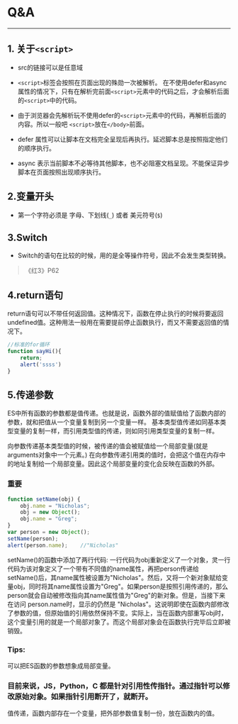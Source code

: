 # Q&A

---

## 1. 关于`<script>`

* src的链接可以是任意域

* `<script>`标签会按照在页面出现的殊勋一次被解析。
在不使用defer和async属性的情况下，只有在解析完前面`<script>`元素中的代码之后，才会解析后面的`<script>`中的代码。


* 由于浏览器会先解析玩不使用defer的`<script>`元素中的代码，再解析后面的内容。所以一般吧 `<script>`放在`</body>`前面。

* defer 属性可以让脚本在文档完全呈现后再执行。延迟脚本总是按照指定他们的顺序执行。

* async 表示当前脚本不必等待其他脚本，也不必阻塞文档呈现。不能保证异步脚本在页面按照出现顺序执行。

## 2.变量开头

* 第一个字符必须是 字母、下划线(`_`) 或者 美元符号(`$`)



## 3.Switch

* Switch的语句在比较的时候，用的是全等操作符号，因此不会发生类型转换。

> 《红3》P62

## 4.return语句

return语句可以不带任何返回值。这种情况下，函数在停止执行的时候将要返回 undefined值。这种用法一般用在需要提前停止函数执行，而又不需要返回值的情况下。

```JavaScript
//标准的for循环
function sayHi(){
    return;
    alert('ssss')
}
```

## 5.传递参数

ES中所有函数的参数都是值传递。也就是说，函数外部的值赋值给了函数内部的参数，就和把值从一个变量复制到另一个变量一样。
基本类型值传递如同基本类型变量的复制一样，而引用类型值的传递，则如同引用类型变量的复制一样。

向参数传递基本类型值的时候，被传递的值会被赋值给一个局部变量(就是arguments对象中一个元素。)
在向参数传递引用类的值时，会把这个值在内存中的地址复制给一个局部变量。因此这个局部变量的变化会反映在函数的外部。

### 重要

```JavaScript
function setName(obj) {
    obj.name = "Nicholas";
    obj = new Object();
    obj.name = "Greg";
}
var person = new Object();
setName(person);
alert(person.name);    //"Nicholas"
```

setName()的函数中添加了两行代码: 一行代码为obj重新定义了一个对象，灵一行代码为该对象定义了一个带有不同值的name属性，再把person传递给 setName()后，其name属性被设置为"Nicholas"。然后，又将一个新对象赋给变量obj，同时将其name属性设置为"Greg"。如果person是按照引用传递的，那么person就会自动被修改指向其name属性值为"Greg"的新对象。但是，当接下来在访问 person.name时，显示的仍然是 "Nicholas"。这说明即使在函数内部修改了参数的值，但原始值的引用依然保持不变。实际上，当在函数内部重写obj时，这个变量引用的就是一个局部对象了。而这个局部对象会在函数执行完毕后立即被销毁。

### Tips:
可以把ES函数的参数想象成局部变量。


### 目前来说，JS，Python，C 都是针对引用性传指针。通过指针可以修改原始对象。如果指针引用断开了，就断开。

值传递，函数内部存在一个变量，把外部参数值复制一份，放在函数内的值。






